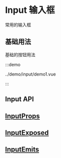# Input 输入框

常用的输入框

## 基础用法

基础的按钮用法

:::demo

../demo/input/demo1.vue

:::

## Input API

## [InputProps](../api/interfaces/Input.InputProps.md)

## [InputExposed](../api/interfaces/Input.InputExpose.md)

## [InputEmits](../api/interfaces/Input.InputEmits.md)
